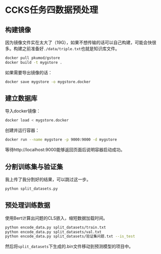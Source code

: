 # CCKS任务四数据预处理

## 构建镜像

因为镜像文件实在太大了（19G），如果不想传输的话可以自己构建，可能会快很多。构建之前准备好`./data/triple.txt`也就是知识库文件。

```bash
docker pull pkumod/gstore
docker build -t mygstore .
```

如果需要导出镜像的话：

```bash
docker save mygstore -o mygstore.docker
```

## 建立数据库

导入docker镜像：

```bash
docker load < mygstore.docker
```

创建并运行容器：

```bash
docker run --name mygstore -p 9000:9000 -d mygstore
```

等待http://localhost:9000能够返回页面后说明容器启动成功。

## 分割训练集与验证集

我上传了我分割好的结果，可以跳过这一步。

```bash
python split_datasets.py
```

## 预处理训练数据

使用Bert计算出问题的CLS嵌入，缩短数据加载时间。

```bash
python encode_data.py split_datasets/train.txt
python encode_data.py split_datasets/val.txt
python encode_data.py split_datasets/验证集问题.txt --is_test
```

然后将`split_datasets`下生成的.bin文件移动到预测模型的项目中。
